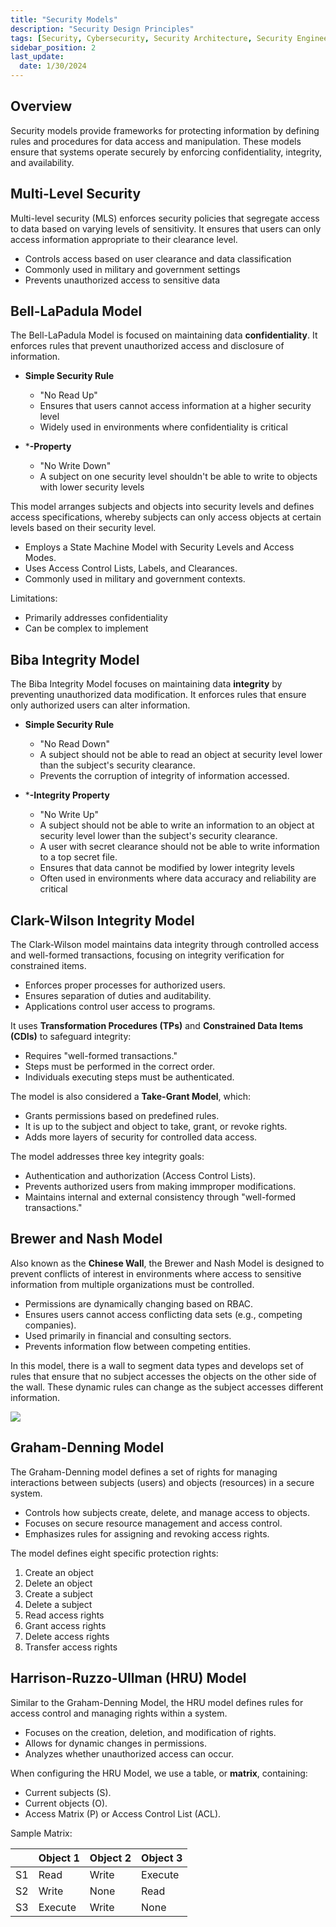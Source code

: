 ```yaml
---
title: "Security Models"
description: "Security Design Principles"
tags: [Security, Cybersecurity, Security Architecture, Security Engineering]
sidebar_position: 2
last_update:
  date: 1/30/2024
---
```


## Overview

Security models provide frameworks for protecting information by defining rules and procedures for data access and manipulation. These models ensure that systems operate securely by enforcing confidentiality, integrity, and availability.

## Multi-Level Security

Multi-level security (MLS) enforces security policies that segregate access to data based on varying levels of sensitivity. It ensures that users can only access information appropriate to their clearance level.

- Controls access  based on user clearance and data classification
- Commonly used in military and government settings
- Prevents unauthorized access to sensitive data

## Bell-LaPadula Model

The Bell-LaPadula Model is focused on maintaining data **confidentiality**. It enforces rules that prevent unauthorized access and disclosure of information.

- **Simple Security Rule**  

  - "No Read Up" 
  - Ensures that users cannot access information at a higher security level
  - Widely used in environments where confidentiality is critical

- ***-Property**

  - "No Write Down"
  - A subject on one security level shouldn't be able to write to objects with lower security levels

This model arranges subjects and objects into security levels and defines access specifications, whereby subjects can only access objects at certain levels based on their security level.

- Employs a State Machine Model with Security Levels and Access Modes.
- Uses Access Control Lists, Labels, and Clearances.
- Commonly used in military and government contexts.

Limitations: 

- Primarily addresses confidentiality
- Can be complex to implement

## Biba Integrity Model

The Biba Integrity Model focuses on maintaining data **integrity** by preventing unauthorized data modification. It enforces rules that ensure only authorized users can alter information.

- **Simple Security Rule**  

  - "No Read Down" 
  - A subject should not be able to read an object at security level lower than the subject's security clearance.
  - Prevents the corruption of integrity of information accessed.

- ***-Integrity Property**

  - "No Write Up"
  - A subject should not be able to write an information to an object at security level lower than the subject's security clearance.
  - A user with secret clearance should not be able to write information to a top secret file.
  - Ensures that data cannot be modified by lower integrity levels
  - Often used in environments where data accuracy and reliability are critical

## Clark-Wilson Integrity Model

The Clark-Wilson model maintains data integrity through controlled access and well-formed transactions, focusing on integrity verification for constrained items.

- Enforces proper processes for authorized users.
- Ensures separation of duties and auditability.
- Applications control user access to programs.

It uses **Transformation Procedures (TPs)** and **Constrained Data Items (CDIs)** to safeguard integrity:

- Requires "well-formed transactions."
- Steps must be performed in the correct order.
- Individuals executing steps must be authenticated.

The model is also considered a **Take-Grant Model**, which:

- Grants permissions based on predefined rules.
- It is up to the subject and object to take, grant, or revoke rights.
- Adds more layers of security for controlled data access.

The model addresses three key integrity goals:

- Authentication and authorization (Access Control Lists).
- Prevents authorized users from making immproper modifications.
- Maintains internal and external consistency through "well-formed transactions."

## Brewer and Nash Model

Also known as the **Chinese Wall**, the Brewer and Nash Model is designed to prevent conflicts of interest in environments where access to sensitive information from multiple organizations must be controlled.

- Permissions are dynamically changing based on RBAC.
- Ensures users cannot access conflicting data sets (e.g., competing companies).
- Used primarily in financial and consulting sectors.
- Prevents information flow between competing entities.

In this model, there is a wall to segment data types and develops set of rules that ensure that no subject accesses the objects on the other side of the wall. These dynamic rules can change as the subject accesses different information.

<div class='img-center'>

![](/img/docs/security-models-brewer-and-nash-model.png)

</div>


## Graham-Denning Model

The Graham-Denning model defines a set of rights for managing interactions between subjects (users) and objects (resources) in a secure system.

- Controls how subjects create, delete, and manage access to objects.
- Focuses on secure resource management and access control.
- Emphasizes rules for assigning and revoking access rights.

The model defines eight specific protection rights:

1. Create an object
2. Delete an object
3. Create a subject
4. Delete a subject
5. Read access rights
6. Grant access rights
7. Delete access rights
8. Transfer access rights


## Harrison-Ruzzo-Ullman (HRU) Model

Similar to the Graham-Denning Model, the HRU model defines rules for access control and managing rights within a system.

- Focuses on the creation, deletion, and modification of rights.
- Allows for dynamic changes in permissions.
- Analyzes whether unauthorized access can occur.

When configuring the HRU Model, we use a table, or **matrix**, containing:

- Current subjects (S).
- Current objects (O).
- Access Matrix (P) or Access Control List (ACL).

Sample Matrix:

|   | Object 1 | Object 2 | Object 3 |
|---|----------|----------|----------|
| S1 | Read     | Write    | Execute  |
| S2 | Write    | None     | Read     |
| S3 | Execute  | Write    | None     |